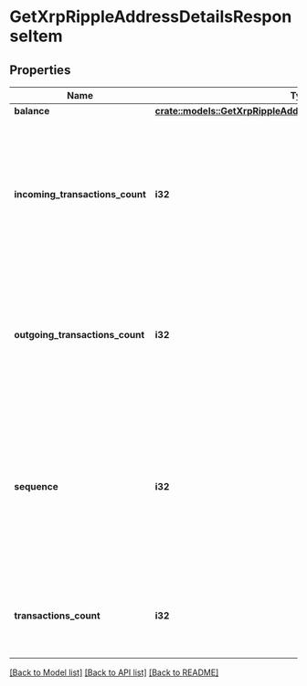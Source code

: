 # GetXrpRippleAddressDetailsResponseItem

## Properties

Name | Type | Description | Notes
------------ | ------------- | ------------- | -------------
**balance** | [**crate::models::GetXrpRippleAddressDetailsResponseItemBalance**](GetXRPRippleAddressDetailsResponseItem_balance.md) |  | 
**incoming_transactions_count** | **i32** | Defines the count of all confirmed incoming transactions from the address for coins. This applies to coins only, not to tokens transfers | 
**outgoing_transactions_count** | **i32** | Defines the count of all confirmed outgoing transactions for coins. This applies to coins only, not to tokens transfers | 
**sequence** | **i32** | Defines the transaction input's sequence as an integer, which is is used when transactions are replaced with newer versions before LockTime. | 
**transactions_count** | **i32** | Represents the total number of all transactions as part of this block. | 

[[Back to Model list]](../README.md#documentation-for-models) [[Back to API list]](../README.md#documentation-for-api-endpoints) [[Back to README]](../README.md)


